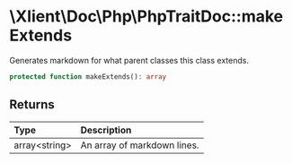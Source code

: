 # \\Xlient\\Doc\\Php\\PhpTraitDoc::makeExtends

Generates markdown for what parent classes this class extends.

```php
protected function makeExtends(): array
```

## Returns

| Type | Description |
| :--- | :--- |
| array\<string\> | An array of markdown lines. |